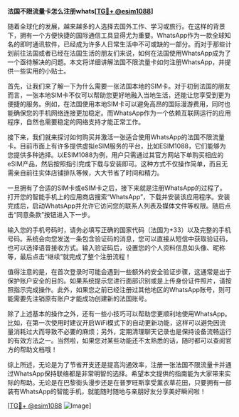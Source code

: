 **法国不限流量卡怎么注册whats[[TG💪+ @esim1088](https://t.me/s/esim1088)]**

随着全球化的发展，越来越多的人选择去国外工作、学习或旅行。在这样的背景下，拥有一个方便快捷的国际通信工具显得尤为重要。WhatsApp作为一款全球知名的即时通讯软件，已经成为许多人日常生活中不可或缺的一部分。而对于那些计划前往法国或者已经在法国生活的朋友们来说，如何在法国使用WhatsApp成为了一个亟待解决的问题。本文将详细讲解法国不限流量卡如何注册WhatsApp，并提供一些实用的小贴士。

首先，让我们来了解一下为什么需要一张法国本地的SIM卡。对于初到法国的朋友而言，一张本地SIM卡不仅可以帮助您更好地融入当地生活，还能让您享受到更为便捷的服务。例如，在法国使用本地SIM卡可以避免高昂的国际漫游费用，同时也能确保您的手机网络连接更加稳定。而WhatsApp作为一个依赖互联网运行的应用程序，自然也需要稳定的网络支持才能正常工作。

接下来，我们就来探讨如何购买并激活一张适合使用WhatsApp的法国不限流量卡。目前市面上有许多提供虚拟eSIM服务的平台，比如ESIM1088，它们能够为您提供多种选择。以ESIM1088为例，用户只需通过其官方网站下单购买相应的eSIM产品，然后按照指引完成下载与安装即可。这种方式不仅操作简单，而且无需亲自前往实体店铺排队等候，大大节省了时间和精力。

一旦拥有了合适的SIM卡或eSIM卡之后，接下来就是注册WhatsApp的过程了。打开您的智能手机上的应用商店搜索“WhatsApp”，下载并安装该应用程序。安装完成后，启动WhatsApp并允许它访问您的联系人列表及媒体文件等权限。随后点击“同意条款”按钮进入下一步。

输入您的手机号码时，请务必填写正确的国家代码（法国为+33）以及完整的手机号码。系统会向您发送一条包含验证码的消息，您可以直接从短信中获取验证码，也可以选择语音接收方式。输入验证码后，设置您的个人资料信息如头像、昵称等，最后点击“继续”就完成了整个注册流程！

值得注意的是，在首次登录时可能会遇到一些额外的安全验证步骤，这通常是出于保护账户安全的目的。如果系统提示您进行面部识别或是上传身份证件照片，请按照指示完成操作。此外，如果您之前已经注册过其他地区的WhatsApp账号，则可能需要先注销原有账户才能成功创建新的法国账号。

除了上述基本的操作之外，还有一些小技巧可以帮助您更顺利地使用WhatsApp。比如，在第一次使用时建议开启WiFi模式下的自动更新功能，这样可以避免因流量消耗过大而导致不必要的麻烦；另外，定期清理聊天记录也是保持设备流畅运行的有效方法之一。当然啦，如果您对某些功能还不太熟悉的话，随时都可以查阅官方的帮助文档哦！

综上所述，无论是为了节省开支还是提高沟通效率，注册一张法国不限流量卡并通过WhatsApp保持联络都是非常明智的选择。希望本文提供的指南能为大家带来实际的帮助。无论是在巴黎街头漫步还是在普罗旺斯享受薰衣草花田，只要拥有一部装有WhatsApp的智能手机，就能随时随地与亲朋好友分享美好瞬间啦！

[[TG💪+ @esim1088](https://t.me/s/esim1088) ![Image](https://i.postimg.cc/4NQfJmqS/Snipaste-2025-05-13-00-14-12.png)]